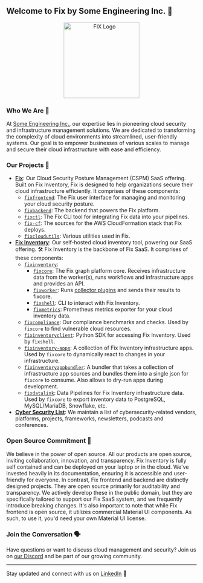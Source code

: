 ## Welcome to Fix by Some Engineering Inc. 👋

<p align="center">
  <img src="https://cdn.some.engineering/assets/fix-logos/fix-logo.svg" alt="FIX Logo" width="200" height="200">
</p>


### Who We Are 🌟
At [Some Engineering Inc.](https://some.engineering), our expertise lies in pioneering cloud security and infrastructure management solutions. We are dedicated to transforming the complexity of cloud environments into streamlined, user-friendly systems. Our goal is to empower businesses of various scales to manage and secure their cloud infrastructure with ease and efficiency.


### Our Projects 🚀
- **[Fix](https://fix.security)**: Our Cloud Security Posture Management (CSPM) SaaS offering. Built on Fix Inventory, Fix is designed to help organizations secure their cloud infrastructure efficiently. It comprises of these components:
  - [`fixfrontend`](https://github.com/someengineering/fixfrontend): The Fix user interface for managing and monitoring your cloud security posture.
  - [`fixbackend`](https://github.com/someengineering/fixbackend): The backend that powers the Fix platform.
  - [`fixctl`](https://github.com/someengineering/fixctl): The Fix CLI tool for integrating Fix data into your pipelines.
  - [`fix-cf`](https://github.com/someengineering/fix-cf): The sources for the AWS CloudFormation stack that Fix deploys.
  - [`fixcloudutils`](https://github.com/someengineering/fixcloudutils): Various utilities used in Fix.
- **[Fix Inventory](https://inventory.fix.security)**: Our self-hosted cloud inventory tool, powering our SaaS offering. 🛠️ Fix Inventory is the backbone of Fix SaaS. It comprises of these components:
  - [`fixinventory`](https://github.com/someengineering/fixinventory):
    - [`fixcore`](https://github.com/someengineering/fixinventory/tree/main/fixcore): The Fix graph platform core. Receives infrastructure data from the worker(s), runs workflows and infrastructure apps and provides an API.
    - [`fixworker`](https://github.com/someengineering/fixinventory/tree/main/fixworker): Runs [collector plugins](https://github.com/someengineering/fixinventory/tree/main/plugins) and sends their results to fixcore.
    - [`fixshell`](https://github.com/someengineering/fixinventory/tree/main/fixshell): CLI to interact with Fix Inventory.
    - [`fixmetrics`](https://github.com/someengineering/fixinventory/tree/main/fixmetrics): Prometheus metrics exporter for your cloud inventory data.
  - [`fixcompliance`](https://github.com/someengineering/fixcompliance): Our compliance benchmarks and checks. Used by `fixcore` to find vulnerable cloud resources.
  - [`fixinventoryclient`](https://github.com/someengineering/fixinventoryclient-python): Python SDK for accessing Fix Inventory. Used by `fixshell`.
  - [`fixinventory-apps`](https://github.com/someengineering/fixinventory-apps): A collection of Fix Inventory infrastructure apps. Used by `fixcore` to dynamically react to changes in your infrastructure.
  - [`fixinventoryappbundler`](https://github.com/someengineering/fixinventoryappbundler): A bundler that takes a collection of infrastructure app sources and bundles them into a single json for `fixcore` to consume. Also allows to dry-run apps during development.
  - [`fixdatalink`](https://github.com/someengineering/fixdatalink): Data Pipelines for Fix Inventory infrastructure data. Used by `fixcore` to export inventory data to PostgreSQL, MySQL/MariaDB, Snowflake, etc.
- **[Cyber Security List](https://github.com/someengineering/cloud-security-list)**: We maintain a list of cybersecurity-related vendors, platforms, projects, frameworks, newsletters, podcasts and conferences.

### Open Source Commitment 💖
We believe in the power of open source. All our products are open source, inviting collaboration, innovation, and transparency. Fix Inventory is fully self contained and can be deployed on your laptop or in the cloud. We've invested heavily in its documentation, ensuring it is accessible and user-friendly for everyone. In contrast, Fix frontend and backend are distinctly designed projects. They are open source primarily for auditability and transparency. We actively develop these in the public domain, but they are specifically tailored to support our Fix SaaS system, and we frequently introduce breaking changes. It's also important to note that while Fix frontend is open source, it utilizes commercial Material UI components. As such, to use it, you'd need your own Material UI license.


### Join the Conversation 🗣️
Have questions or want to discuss cloud management and security? Join us on [our Discord](https://discord.gg/someengineering) and be part of our growing community.

---
Stay updated and connect with us on [LinkedIn](https://linkedin.com/company/fix) 📱
